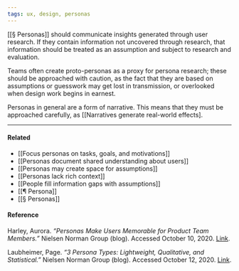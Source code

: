 ```yaml
---
tags: ux, design, personas
---
```


[[§ Personas]] should communicate insights generated through user research. If they contain information not uncovered through research, that information should be treated as an assumption and subject to research and evaluation.

Teams often create proto-personas as a proxy for persona research; these should be approached with caution, as the fact that they are based on assumptions or guesswork may get lost in transmission, or overlooked when design work begins in earnest.

Personas in general are a form of narrative. This means that they must be approached carefully, as [[Narratives generate real-world effects].

---

#### Related

- [[Focus personas on tasks, goals, and motivations]]
- [[Personas document shared understanding about users]]
- [[Personas may create space for assumptions]]
- [[Personas lack rich context]]
- [[People fill information gaps with assumptions]]
- [[¶ Persona]]
- [[§ Personas]]

#### Reference

Harley, Aurora. _“Personas Make Users Memorable for Product Team Members.”_ Nielsen Norman Group (blog). Accessed October 10, 2020. [Link](https://www.nngroup.com/articles/persona/).

Laubheimer, Page. _“3 Persona Types: Lightweight, Qualitative, and Statistical.”_ Nielsen Norman Group (blog). Accessed October 12, 2020. [Link](https://www.nngroup.com/articles/persona-types/).
